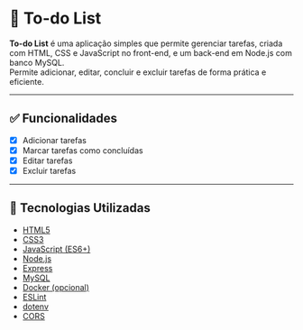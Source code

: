 # 📝 To-do List

**To-do List** é uma aplicação simples que permite gerenciar tarefas, criada com HTML, CSS e JavaScript no front-end, e um back-end em Node.js com banco MySQL.  
Permite adicionar, editar, concluir e excluir tarefas de forma prática e eficiente.

---

## ✅ Funcionalidades

- [x] Adicionar tarefas  
- [x] Marcar tarefas como concluídas  
- [x] Editar tarefas  
- [x] Excluir tarefas  

---

## 🚀 Tecnologias Utilizadas
- [HTML5](https://developer.mozilla.org/pt-BR/docs/Web/HTML)  
- [CSS3](https://developer.mozilla.org/pt-BR/docs/Web/CSS)  
- [JavaScript (ES6+)](https://developer.mozilla.org/pt-BR/docs/Web/JavaScript)  
- [Node.js](https://nodejs.org/en/)  
- [Express](https://expressjs.com/)  
- [MySQL](https://www.mysql.com/)  
- [Docker (opcional)](https://www.docker.com/)  
- [ESLint](https://eslint.org/)  
- [dotenv](https://github.com/motdotla/dotenv)  
- [CORS](https://github.com/expressjs/cors)  


